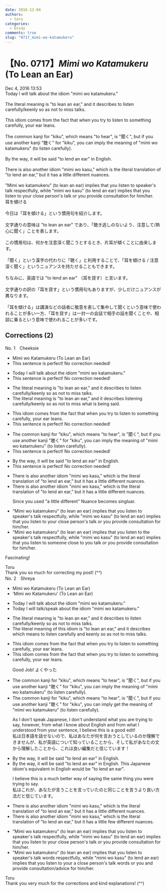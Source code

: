 ```yaml
---
date: 2016-12-04
authors:
  - toru
categories:
  - Essay
comments: true
slug: "0717_mimi-wo-katamukeru"
---
```


# 【No. 0717】<strong><em>Mimi wo Katamukeru</em></strong> (To Lean an Ear)
<div class="date">Dec 4, 2016 13:53</div>
<div id="post"><div id="body_show_ori">
Today I will talk about the idiom "mimi wo katamukeru."<br/><br/>The literal meaning is "to lean an ear," and it describes to listen carefully/keenly so as not to miss talks.<br/><br/>This idiom comes from the fact that when you try to listen to something carefully, your ear leans.<br/><br/>The common kanji for "kiku", which means "to hear", is "聞く", but if you use another kanji "聴く" for "kiku", you can imply the meaning of "mimi wo katamukeru" (to listen carefully).<br/><br/>By the way, it will be said "to lend an ear" in English.<br/><br/>There is also another idiom "mimi wo kasu," which is the literal translation of "to lend an ear," but it has a little different nuances.<br/><br/>"Mimi wo katamukeru" (to lean an ear) implies that you listen to speaker's talk respectfully, while "mimi wo kasu" (to lend an ear) implies that you listen to your close person's talk or you provide consultation for him/her.
</div></div>

<!-- more -->

<div id="post_ja"><div id="body_show_mo">
耳を傾ける<br/><br/>今日は「耳を傾ける」という慣用句を紹介します。<br/><br/>文字通りの意味は "to lean an ear" であり、「聴き逃しのないよう、注意して/熱心に聞く」ことを表します。<br/><br/>この慣用句は、何かを注意深く聞こうとするとき、片耳が傾くことに由来します。<br/><br/>「聞く」という漢字の代わりに「聴く」と利用することで、「耳を傾ける / 注意深く聞く」というニュアンスを持たせることもできます。<br/><br/>ちなみに、英語では "to lend an ear" （耳を貸す）と言います。<br/><br/>文字通りの訳の「耳を貸す」という慣用句もありますが、少しだけニュアンスが異なります。<br/><br/>「耳を傾ける」は講演などの話者に敬意を表して集中して聞くという意味で使われることが多い一方、「耳を貸す」は一対一の会話で相手の話を聞くことや、相談に乗るという意味で使われることが多いです。
</div></div>

## Corrections (2)
<div id="block"><div class="first_name"> No. 1　<span class="just_name">Cheeksie</span></div><div id="block2">
<ul class="correction_field">
<li class="incorrect">Mimi wo Katamukeru (To Lean an Ear)</li>
<li class="corrected perfect">This sentence is perfect! No correction needed!</li>
</ul>
<ul class="correction_field">
<li class="incorrect">Today I will talk about the idiom "mimi wo katamukeru."</li>
<li class="corrected perfect">This sentence is perfect! No correction needed!</li>
</ul>
<ul class="correction_field">
<li class="incorrect">The literal meaning is "to lean an ear," and it describes to listen carefully/keenly so as not to miss talks.</li>
<li class="corrected correct">
The literal meaning is "to lean an ear," and it describes <span class="f_blue">listening </span>carefully/keenly so as not to miss <span class="f_blue">what is being said</span>.
</li>
</ul>
<ul class="correction_field">
<li class="incorrect">This idiom comes from the fact that when you try to listen to something carefully, your ear leans.</li>
<li class="corrected perfect">This sentence is perfect! No correction needed!</li>
</ul>
<ul class="correction_field">
<li class="incorrect">The common kanji for "kiku", which means "to hear", is "聞く", but if you use another kanji "聴く" for "kiku", you can imply the meaning of "mimi wo katamukeru" (to listen carefully).</li>
<li class="corrected perfect">This sentence is perfect! No correction needed!</li>
</ul>
<ul class="correction_field">
<li class="incorrect">By the way, it will be said "to lend an ear" in English.</li>
<li class="corrected perfect">This sentence is perfect! No correction needed!</li>
</ul>
<ul class="correction_field">
<li class="incorrect">There is also another idiom "mimi wo kasu," which is the literal translation of "to lend an ear," but it has a little different nuances.</li>
<li class="corrected correct">
There is also another idiom "mimi wo kasu," which is the literal translation of "to lend an ear," but it has a little different nuance<span class="sline">s</span>.
<p class="correction_comment">Since you used "a little different" Nuance becomes singluar.</p>
</li>
</ul>
<ul class="correction_field">
<li class="incorrect">"Mimi wo katamukeru" (to lean an ear) implies that you listen to speaker's talk respectfully, while "mimi wo kasu" (to lend an ear) implies that you listen to your close person's talk or you provide consultation for him/her.</li>
<li class="corrected correct">
"Mimi wo katamukeru" (to lean an ear) implies that you listen to <span class="f_blue">the</span> speaker's talk respectfully, while "mimi wo kasu" (to lend an ear) implies that you listen to <span class="f_blue">someone close to you</span> talk or you provide consultation for him/her.
</li>
</ul>
<p class="comment_small">
 Fascinating!
</p>

</div><div class="name"><span class="just_name">Toru</span><br>
Thank you so much for correcting my post! (^^)
</div>
</div>
<div id="block"><div class="first_name"> No. 2　<span class="just_name">Shreya</span></div><div id="block2">
<ul class="correction_field">
<li class="incorrect">Mimi wo Katamukeru (To Lean an Ear)</li>
<li class="corrected correct">
<span class="f_blue">'</span>Mimi wo Katamukeru<span class="f_blue">'</span> (To Lean an Ear)
</li>
</ul>
<ul class="correction_field">
<li class="incorrect">Today I will talk about the idiom "mimi wo katamukeru."</li>
<li class="corrected correct">
Today I will talk<span class="f_blue">/speak</span> about the idiom "mimi wo katamukeru."
</li>
</ul>
<ul class="correction_field">
<li class="incorrect">The literal meaning is "to lean an ear," and it describes to listen carefully/keenly so as not to miss talks.</li>
<li class="corrected correct">
The literal meaning <span class="f_blue">of this idiom</span> is "to lean an ear," <span class="sline">and it describes</span> <span class="f_red">which means</span> to listen carefully <span class="f_red">and</span> keenly so as not to miss talks.
</li>
</ul>
<ul class="correction_field">
<li class="incorrect">This idiom comes from the fact that when you try to listen to something carefully, your ear leans.</li>
<li class="corrected correct">
This idiom comes from the fact that when you try to listen to something carefully, your ear leans.
<p class="correction_comment">Good Job! よくやった</p>
</li>
</ul>
<ul class="correction_field">
<li class="incorrect">The common kanji for "kiku", which means "to hear", is "聞く", but if you use another kanji "聴く" for "kiku", you can imply the meaning of "mimi wo katamukeru" (to listen carefully).</li>
<li class="corrected correct">
The common kanji for "kiku", which means "to hear", is "聞く", but if you use another kanji "聴く" for "kiku", you <span class="sline">can imply</span> <span class="f_blue">get </span>the meaning of "mimi wo katamukeru" (to listen carefully).
<p class="correction_comment">As I don't speak Japanese, I don't understand what you are trying to say, however, from what I know about English and from what I understood from your sentence, I believe this is a good edit!<br/>私は日本語を話せないので、私はあなたが何を言おうとしているのか理解できませんが、私が英語について知っていることから、そして私があなたの文から理解したことから、これは良い編集だと信じています！</p>
</li>
</ul>
<ul class="correction_field">
<li class="incorrect">By the way, it will be said "to lend an ear" in English.</li>
<li class="corrected correct">
<span class="sline">By the way, it will be said "to lend an ear" in English.</span> <span class="f_red">This Japanese idiom's equivalent in English would be "to lend an ear". </span>
<p class="correction_comment">I believe this is a much better way of saying the same thing you were trying to say. <br/>私はこれが、あなたが言うことを言っていたのと同じことを言うより良い方法だと信じています。</p>
</li>
</ul>
<ul class="correction_field">
<li class="incorrect">There is also another idiom "mimi wo kasu," which is the literal translation of "to lend an ear," but it has a little different nuances.</li>
<li class="corrected correct">
There is also another idiom "mimi wo kasu," which is the literal translation of "to lend an ear," but it has a <span class="sline">little</span> <span class="f_red">few</span> different nuances.
</li>
</ul>
<ul class="correction_field">
<li class="incorrect">"Mimi wo katamukeru" (to lean an ear) implies that you listen to speaker's talk respectfully, while "mimi wo kasu" (to lend an ear) implies that you listen to your close person's talk or you provide consultation for him/her.</li>
<li class="corrected correct">
"Mimi wo katamukeru" (to lean an ear) implies that you listen to speaker's <span class="sline">talk</span> <span class="f_red">words </span>respectfully, while "mimi wo kasu" (to lend an ear) implies that you listen to <span class="sline">your</span> <span class="f_red">a</span> close person's <span class="sline">talk</span> <span class="f_red">words</span> <span class="sline">or you</span> <span class="f_red">and</span> provide consultation<span class="f_blue">/advice</span> for him/her.
</li>
</ul>
</div><div class="name"><span class="just_name">Toru</span><br>
Thank you very much for the corrections and kind explanations! (^^)
</div>
</div>
